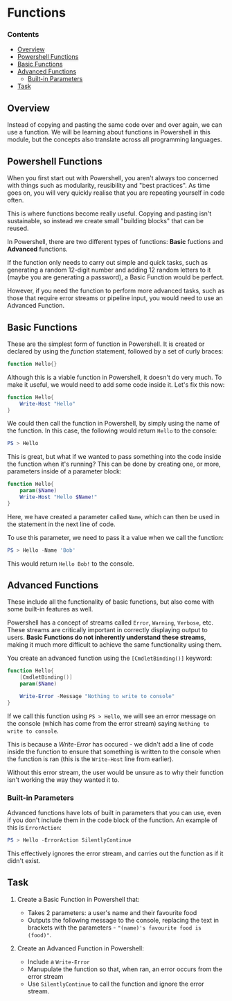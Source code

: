 # Functions

<!--TOC_START-->
### Contents
- [Overview](#overview)
- [Powershell Functions](#powershell-functions)
- [Basic Functions](#basic-functions)
- [Advanced Functions](#advanced-functions)
	- [Built-in Parameters](#builtin-parameters)
- [Task](#task)

<!--TOC_END-->
## Overview

Instead of copying and pasting the same code over and over again, we can use a function. We will be learning about functions in Powershell in this module, but the concepts also translate across all programming languages.

## Powershell Functions

When you first start out with Powershell, you aren't always too concerned with things such as modularity, reusibility and "best practices". As time goes on, you will very quickly realise that you are repeating yourself in code often.

This is where functions become really useful. Copying and pasting isn't sustainable, so instead we create small "building blocks" that can be reused.

In Powershell, there are two different types of functions: **Basic** fuctions and **Advanced** functions.

If the function only needs to carry out simple and quick tasks, such as generating a random 12-digit number and adding 12 random letters to it (maybe you are generating a password), a Basic Function would be perfect.

However, if you need the function to perform more advanced tasks, such as those that require error streams or pipeline input, you would need to use an Advanced Function.

## Basic Functions

These are the simplest form of function in Powershell. It is created or declared by using the _function_ statement, followed by a set of curly braces:

```powershell
function Hello{}
```

Although this is a viable function in Powershell, it doesn't do very much. To make it useful, we would need to add some code inside it. Let's fix this now:

```powershell
function Hello{
    Write-Host "Hello"
}
```

We could then call the function in Powershell, by simply using the name of the function. In this case, the following would return `Hello` to the console:

```powershell
PS > Hello
```

This is great, but what if we wanted to pass something into the code inside the function when it's running? This can be done by creating one, or more, parameters inside of a parameter block:

```powershell
function Hello{
    param($Name)
    Write-Host "Hello $Name!"
}
```

Here, we have created a parameter called `Name`, which can then be used in the statement in the next line of code.

To use this parameter, we need to pass it a value when we call the function:

```powershell
PS > Hello -Name 'Bob'
```

This would return `Hello Bob!` to the console.

## Advanced Functions

These include all the functionality of basic functions, but also come with some built-in features as well.

Powershell has a concept of streams called `Error`, `Warning`, `Verbose`, etc. These streams are critically important in correctly displaying output to users. **Basic Functions do not inherently understand these streams**, making it much more difficult to achieve the same functionality using them.

You create an advanced function using the `[CmdletBinding()]` keyword:

```powershell
function Hello{
    [CmdletBinding()]
    param($Name)

    Write-Error -Message "Nothing to write to console"
}
```

If we call this function using `PS > Hello`, we will see an error message on the console (which has come from the error stream) saying `Nothing to write to console`.

This is because a _Write-Error_ has occured - we didn't add a line of code inside the function to ensure that something is written to the console when the function is ran (this is the `Write-Host` line from earlier).

Without this error stream, the user would be unsure as to why their function isn't working the way they wanted it to.

### Built-in Parameters

Advanced functions have lots of built in parameters that you can use, even if you don't include them in the code block of the function. An example of this is `ErrorAction`:

```powershell
PS > Hello -ErrorAction SilentlyContinue
```

This effectively ignores the error stream, and carries out the function as if it didn't exist.

## Task

1. Create a Basic Function in Powershell that:

    * Takes 2 parameters: a user's name and their favourite food
    * Outputs the following message to the console, replacing the text in brackets with the parameters - `"(name)'s favourite food is (food)"`.

2. Create an Advanced Function in Powershell:

    * Include a `Write-Error`
    * Manupulate the function so that, when ran, an error occurs from the error stream
    * Use `SilentlyContinue` to call the function and ignore the error stream.
